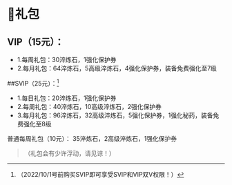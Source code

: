 # 🎁礼包

## VIP（15元）：

- 1.每周礼包：30淬炼石，1强化保护券
- 2.每月礼包：64淬炼石，5高级淬炼石，4强化保护券，装备免费强化至7级

##SVIP（25元）：[^注]

- 1.每日礼包：20淬炼石，1强化保护券
- 2.每周礼包：40淬炼石，10高级淬炼石，2强化保护券
- 3.每月礼包：96淬炼石，32高级淬炼石，5强化保护券，1强化秘药，装备免费强化至8级

[^注]: （2022/10/1号前购买SVIP即可享受SVIP和VIP双V权限！）

普通每周礼包（10元）：
35淬炼石，2高级淬炼石，1强化保护券

> （礼包会有少许浮动，请见谅！）
